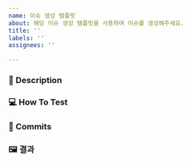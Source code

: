 ```yaml
---
name: 이슈 생성 템플릿
about: 해당 이슈 생성 템플릿을 사용하여 이슈를 생성해주세요.
title: ''
labels: ''
assignees: ''

---
```


### 📝 Description

### 💻 How To Test

### 💽 Commits

### 🖼 결과
